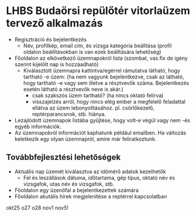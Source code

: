 # LHBS Budaörsi repülőtér vitorlaüzem tervező alkalmazás
- Regisztráció és bejelentkezés
  - Név, profilkép, email cím, és vizsga kategória beálltása (profil oldalon beállításokban is van ezek beálltására lehetőség)
- Főoldalon az elkövetkező üzemnapokról lista (szombat, vas.fix de igény szerint kijelölt nap is hozzáadható)
  - Kiválasztott üzemnapra kattintva/egérrel rámutatva látható, hogy tartható -e üzem: (ha nem vagyunk bejelentkezve, csak az látható, hogy tartható -e vagy sem illetve a résztvevők száma. Bejelentkezés esetén látható a résztvevők neve is akár.)
    - csak szakszós üzem tartható? (ha nincs oktató felírva)
    - visszajelzés arról, hogy nincs elég ember a megfelelő feladattal ellátva az üzem lebonyolításához. pl. csörlőkezelő, reptérparancsnok, stb. hiánya.
 - Lezajlódott üzemnapok listába gyűjtése, hogy volt-e végül vagy nem -és egyéb információk.
 - Az üzemnapokról információt kaphatunk például emailben. Ha változás keletkezik egy olyan üzemnapról, amire már feliratkoztunk.

## Továbbfejlesztési lehetőségek
- Aktuális nap üzemét kiválasztva az időmérő adatok kezelhetők
  - Fel és leszállások dátuma, időtartama, gép típus, oktató név és vizsgafok, utas név és vizsgafok, stb.
- Főoldalon egy üzenőfal a bejelentkezettek számára
- Főoldalon akutális hírek megjelenítése a reptérrel kapcsolatban

okt25
o27
o28
nov1
nov5!